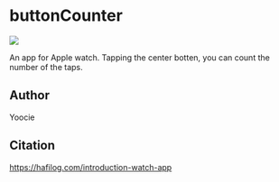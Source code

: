 # buttonCounter
  <img src="https://imgur.com/5Yo43jj">

  An app for Apple watch.
  Tapping the center botten, you can count the number of the taps.

## Author
  Yoocie

## Citation
  https://hafilog.com/introduction-watch-app

